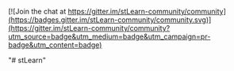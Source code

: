 
[![Join the chat at https://gitter.im/stLearn-community/community](https://badges.gitter.im/stLearn-community/community.svg)](https://gitter.im/stLearn-community/community?utm_source=badge&utm_medium=badge&utm_campaign=pr-badge&utm_content=badge)

"# stLearn" 
